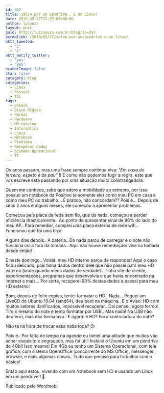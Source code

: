 ```yaml
---
id: 357
title: Salvo por um pendrive.. E um Linux!
date: 2010-05-27T22:25:05+00:00
author: lpsouza
layout: post
guid: http://luizsouza.com.br/blog/?p=357
permalink: /2010/05/27/salvo-por-um-pendrive-e-um-linux/
aktt_tweeted:
  - "1"
  - "1"
aktt_notify_twitter:
  - 'yes'
  - 'yes'
headerImage: false
star: false
category: blog
categories:
  - Linux
  - Pessoal
  - TIC
tags:
  - chkdsk
  - Disco Rígido
  - Format
  - Hardware
  - HD externo
  - Informática
  - Linux
  - Notebook
  - Problema
  - Recuperar dados
  - Sistema Operacional
  - TI
---
```

Os anos passam, mas uma frase sempre continua viva:   _"Em casa de ferreiro, espeto é de pau"_ !! E como não podemos fugir a regra, este que vos escreve está passando por uma situação muito constrangedora.

Quem me conhece, sabe que adoro a mobilidade ao extremo, por isso possuo um notebook da Positivo (e somente ele) como meu PC em casa e como meu PC no trabalho... É pratico, não concordam?? Pois é... Depois de seus 2 anos e alguns meses, ele começou a apresentar problemas.

Começou pela placa de rede sem fio, que do nada, começou a perder eficiência drasticamente.. Ao ponto de apresentar sinal de 86% do lado do meu AP.. Para remediar, comprei uma placa externa de rede wifi.. Funcionou que foi uma blza!

Alguns dias depois.. A bateria.. Do nada parou de carregar e o note não funciona mais fora da tomada.. Aqui não houve remediação: vive na tomada desde então!

E neste domingo.. Voialá: meu HD interno parou de responder! Aqui o caso ficou delicado, pois tinha dados dentro dele que não passei para meu HD externo (onde guardo meus dados de verdade).. Tinha site de cliente, experimentações, programas que desenvolvia e que havia encontrado na internet e mais... Por sorte, recuperei 90% destes dados e passei para meu HD externo!

Bom, depois de feito copias, tentei formatar o HD.. Nada... Peguei um LiveCD do Ubuntu 10.04 (amd64), deu boot na maquina.. E o Aviso: HD com muitos setores danificados, impossível recuperar.. Daí pensei: agora ferrou! Tiro o mesmo do note e tento formatar por USB.. Mas nada! Na USB não deu erro, mas não formatava.. E agora: é HD? Foi a controladora do note?

Não tá na hora de trocar essa naba toda? 😛

Pois é.. Por falta de $tempo$ na $agenda$ eu tomei uma atitude que muitos vão achar esquisito e engraçado, mas foi util! Instalei o Ubuntu em um pendrive de 4Gb!! Isso mesmo! Em 4Gb eu tenho um Sistema Operacional, com tela gráfica, com sistema OpenOffice (concorrente do MS Office), messenger, browser, e mais algumas coisas.. Tudo que preciso para trabalhar com o básico!

Então aqui estou, vivendo com um Notebook sem HD e usando um Linux em um pendrive!! 🙂

Publicado pelo Wordmobi
